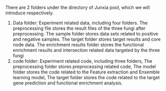There are 2 folders under the directory of Junxia pool, which we will introduce respectively.
1. Data folder: Experiment related data, including four folders. The preprocessing file stores the result files of the three fungi after preprocessing. The sample folder stores data sets related to positive and negative samples. The target folder stores target results and core node data. The enrichment results folder stores the functional enrichment results and intersection related data targeted by the three fungi
2. code folder: Experiment related code, including three folders, The preprocessing folder stores preprocessing related code, The model folder stores the code related to the Feature extraction and Ensemble learning model, The target  folder stores the code related to the target gene prediction and functional enrichment analysis.

